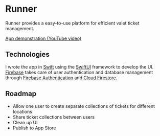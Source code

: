 # Runner

Runner provides a easy-to-use platform for efficient valet ticket management.

[App demonstration (YouTube video)](https://youtube.com/shorts/1RsJjclEmOw?feature=share)

## Technologies

I wrote the app in [Swift](https://developer.apple.com/swift/) using the [SwiftUI](https://developer.apple.com/xcode/swiftui/) framework to develop the UI.  [Firebase](https://firebase.google.com/) takes care of user authentication and database management through [Firebase Authentication](https://firebase.google.com/docs/auth) and [Cloud Firestore](https://firebase.google.com/docs/firestore).

## Roadmap

* Allow one user to create separate collections of tickets for different locations
* Share ticket collections between users
* Clean up UI
* Publish to App Store
